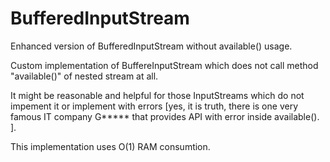 BufferedInputStream
===================

Enhanced version of BufferedInputStream without available() usage.

Custom implementation of BuffereInputStream which does not call method "available()" of nested stream at all. 

It might be reasonable and helpful for those InputStreams which do not impement it or implement with errors [yes, it is truth, there is one very famous IT company G***** that provides API with error inside available(). ].

This implementation uses O(1) RAM consumtion.
